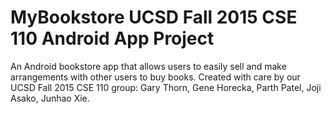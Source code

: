 # MyBookstore UCSD Fall 2015 CSE 110 Android App Project
An Android bookstore app that allows users to easily sell and make arrangements with other users to buy books. Created with care by our UCSD Fall 2015 CSE 110 group: Gary Thorn, Gene Horecka, Parth Patel, Joji Asako, Junhao Xie.
